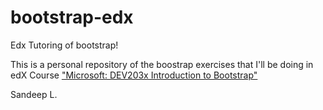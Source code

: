 # bootstrap-edx
Edx Tutoring of bootstrap!

This is a personal repository of the boostrap exercises that I'll be doing in edX Course <a href="https://courses.edx.org/courses/course-v1:Microsoft+DEV203x+2015_T4/">"Microsoft: DEV203x Introduction to Bootstrap"</a>

Sandeep L.
